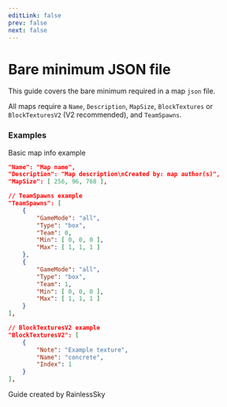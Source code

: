 ```yaml
---
editLink: false
prev: false
next: false
---
```


# Bare minimum JSON file
This guide covers the bare minimum required in a map `json` file.

All maps require a `Name`, `Description`, `MapSize`, `BlockTextures` or `BlockTexturesV2` (V2 recommended), and `TeamSpawns`.


### Examples
Basic map info example
```json
"Name": "Map name",
"Description": "Map description\nCreated by: map author(s)",
"MapSize": [ 256, 96, 768 ],

// TeamSpawns example
"TeamSpawns": [
	{
		"GameMode": "all",
		"Type": "box",
		"Team": 0,
		"Min": [ 0, 0, 0 ],
		"Max": [ 1, 1, 1 ]
	},
	{
		"GameMode": "all",
		"Type": "box",
		"Team": 1,
		"Min": [ 0, 0, 0 ],
		"Max": [ 1, 1, 1 ]
	} 
],

// BlockTexturesV2 example
"BlockTexturesV2": [
    {
        "Note": "Example texture",
        "Name": "concrete",
		"Index": 1
	}
],
```

Guide created by RainlessSky
